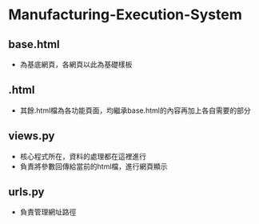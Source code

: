 # Manufacturing-Execution-System

## base.html
* 為基底網頁，各網頁以此為基礎樣板

## .html
* 其餘.html檔為各功能頁面，均繼承base.html的內容再加上各自需要的部分

## views.py
* 核心程式所在，資料的處理都在這裡進行
* 負責將參數回傳給當前的html檔，進行網頁顯示

## urls.py
* 負責管理網址路徑
